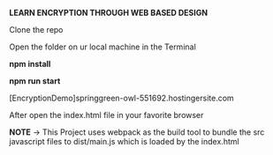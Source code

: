 
**LEARN ENCRYPTION THROUGH WEB BASED DESIGN**

Clone the repo


Open the folder on ur local machine in the Terminal


**npm install**


**npm run start**




[EncryptionDemo]springgreen-owl-551692.hostingersite.com



After open the index.html file in your favorite browser

**NOTE**
-> This Project uses webpack as the build tool to bundle the src javascript files to dist/main.js
which is loaded by the index.html